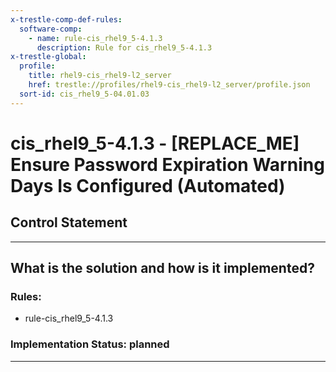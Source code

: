 ```yaml
---
x-trestle-comp-def-rules:
  software-comp:
    - name: rule-cis_rhel9_5-4.1.3
      description: Rule for cis_rhel9_5-4.1.3
x-trestle-global:
  profile:
    title: rhel9-cis_rhel9-l2_server
    href: trestle://profiles/rhel9-cis_rhel9-l2_server/profile.json
  sort-id: cis_rhel9_5-04.01.03
---
```


# cis_rhel9_5-4.1.3 - \[REPLACE_ME\] Ensure Password Expiration Warning Days Is Configured (Automated)

## Control Statement

______________________________________________________________________

## What is the solution and how is it implemented?

<!-- For implementation status enter one of: implemented, partial, planned, alternative, not-applicable -->

<!-- Note that the list of rules under ### Rules: is read-only and changes will not be captured after assembly to JSON -->

<!-- Add control implementation description here for control: cis_rhel9_5-4.1.3 -->

### Rules:

  - rule-cis_rhel9_5-4.1.3

### Implementation Status: planned

______________________________________________________________________
